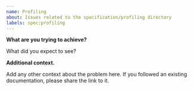 ```yaml
---
name: Profiling
about: Issues related to the specification/profiling directory
labels: spec:profiling
---
```


**What are you trying to achieve?**

What did you expect to see?

**Additional context.**

Add any other context about the problem here. If you followed an existing documentation, please share the link to it.
